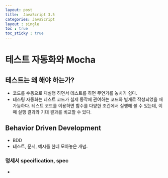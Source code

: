 ```yaml
---
layout: post
title:  JavaScript 3.5
categories: JavaScript
layout : single
toc : true 
toc_sticky : true
---
```


# 테스트 자동화와 Mocha



## 테스트는 왜 해야 하는가?

- 코드를 수동으로 재실행 하면서 테스트를 하면 무언가를 놓치기 쉽다.
- 테스팅 자동화는 테스트 코드가 실제 동작에 관여하는 코드와 별개로 작성되었을 때 가능하다. 테스트 코드를 이용하면 함수를 다양한 조건에서 실행해 볼 수 있는데, 이때 실행 결과와 기대 결과를 비교할 수 있다.



## Behavior Driven Development

- BDD
- 테스트, 문서, 예시를 한데 모아놓은 개념.



### 명세서 specification, spec

- 